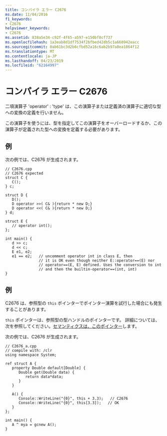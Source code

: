 ```yaml
---
title: コンパイラ エラー C2676
ms.date: 11/04/2016
f1_keywords:
- C2676
helpviewer_keywords:
- C2676
ms.assetid: 838a5e34-c92f-4f65-a597-e150bf8cf737
ms.openlocfilehash: 1a3eab8d1df7534f2bfbed42db5c1a660942eacc
ms.sourcegitcommit: 0ab61bc3d2b6cfbd52a16c6ab2b97a8ea1864f12
ms.translationtype: MT
ms.contentlocale: ja-JP
ms.lasthandoff: 04/23/2019
ms.locfileid: "62164997"
---
```

# <a name="compiler-error-c2676"></a>コンパイラ エラー C2676

二項演算子 'operator' : 'type' は、この演算子または定義済の演算子に適切な型への変換の定義を行いません。

この演算子を使うには、型を指定してこの演算子をオーバーロードするか、この演算子が定義された型への変換を定義する必要があります。

## <a name="example"></a>例

次の例では、C2676 が生成されます。

```
// C2676.cpp
// C2676 expected
struct C {
   C();
} c;

struct D {
   D();
   D operator >>( C& ){return * new D;}
   D operator <<( C& ){return * new D;}
} d;

struct E {
   // operator int();
};

int main() {
   d >> c;
   d << c;
   E e1, e2;
   e1 == e2;   // uncomment operator int in class E, then
               // it is OK even though neither E::operator==(E) nor
               // operator==(E, E) defined. Uses the conversion to int
               // and then the builtin-operator==(int, int)
}
```

## <a name="example"></a>例

C2676 は、参照型の `this` ポインターでポインター演算を試行した場合にも発生することがあります。

`this` ポインターは、参照型の型ハンドルのポインターです。 詳細については、次を参照してください。[セマンティクスは、このポインター](../../dotnet/how-to-define-and-consume-classes-and-structs-cpp-cli.md#BKMK_Semantics_of_the_this_pointer)します。

次の例では、C2676 が生成されます。

```
// C2676_a.cpp
// compile with: /clr
using namespace System;

ref struct A {
   property Double default[Double] {
      Double get(Double data) {
         return data*data;
      }
   }

   A() {
      Console::WriteLine("{0}", this + 3.3);   // C2676
      Console::WriteLine("{0}", this[3.3]);   // OK
   }
};

int main() {
   A ^ mya = gcnew A();
}
```